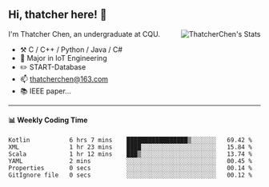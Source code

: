 ## Hi, thatcher here! :wave:

<img align="right" src="https://github-readme-stats.vercel.app/api?username=thatcherchen&title_color=333&text_color=777" alt="ThatcherChen's Stats" >

I'm Thatcher Chen, an undergraduate at CQU.

- :hammer_and_pick:  C / C++ / Python / Java / C# 
- :seedling:  Major in IoT Engineering
- :pencil2: START-Database
- :mailbox: thatcherchen@163.com
- :books: IEEE paper...

---

#### :bar_chart: Weekly Coding Time

<!--START_SECTION:waka-->

```text
Kotlin           6 hrs 7 mins    █████████████████▒░░░░░░░   69.42 %
XML              1 hr 23 mins    ████░░░░░░░░░░░░░░░░░░░░░   15.84 %
Scala            1 hr 12 mins    ███▒░░░░░░░░░░░░░░░░░░░░░   13.74 %
YAML             2 mins          ░░░░░░░░░░░░░░░░░░░░░░░░░   00.45 %
Properties       0 secs          ░░░░░░░░░░░░░░░░░░░░░░░░░   00.14 %
GitIgnore file   0 secs          ░░░░░░░░░░░░░░░░░░░░░░░░░   00.12 %
```

<!--END_SECTION:waka-->
